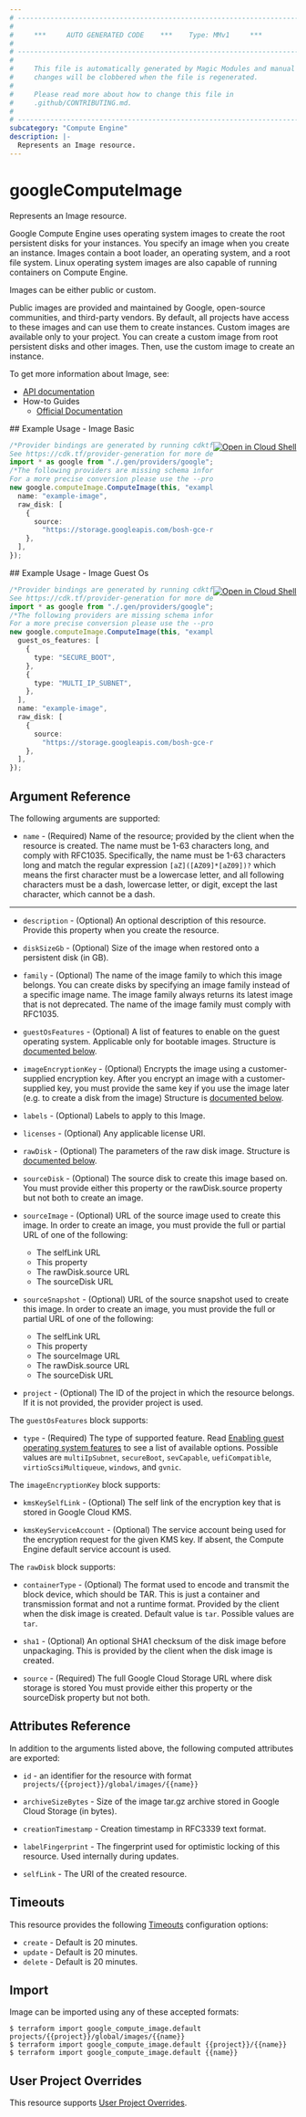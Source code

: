 ```yaml
---
# ----------------------------------------------------------------------------
#
#     ***     AUTO GENERATED CODE    ***    Type: MMv1     ***
#
# ----------------------------------------------------------------------------
#
#     This file is automatically generated by Magic Modules and manual
#     changes will be clobbered when the file is regenerated.
#
#     Please read more about how to change this file in
#     .github/CONTRIBUTING.md.
#
# ----------------------------------------------------------------------------
subcategory: "Compute Engine"
description: |-
  Represents an Image resource.
---
```


# googleComputeImage

Represents an Image resource.

Google Compute Engine uses operating system images to create the root
persistent disks for your instances. You specify an image when you create
an instance. Images contain a boot loader, an operating system, and a
root file system. Linux operating system images are also capable of
running containers on Compute Engine.

Images can be either public or custom.

Public images are provided and maintained by Google, open-source
communities, and third-party vendors. By default, all projects have
access to these images and can use them to create instances.  Custom
images are available only to your project. You can create a custom image
from root persistent disks and other images. Then, use the custom image
to create an instance.

To get more information about Image, see:

* [API documentation](https://cloud.google.com/compute/docs/reference/v1/images)
* How-to Guides
  * [Official Documentation](https://cloud.google.com/compute/docs/images)

<div class = "oics-button" style="float: right; margin: 0 0 -15px">
  <a href="https://console.cloud.google.com/cloudshell/open?cloudshell_git_repo=https%3A%2F%2Fgithub.com%2Fterraform-google-modules%2Fdocs-examples.git&cloudshell_working_dir=image_basic&cloudshell_image=gcr.io%2Fgraphite-cloud-shell-images%2Fterraform%3Alatest&open_in_editor=main.tf&cloudshell_print=.%2Fmotd&cloudshell_tutorial=.%2Ftutorial.md" target="_blank">
    <img alt="Open in Cloud Shell" src="//gstatic.com/cloudssh/images/open-btn.svg" style="max-height: 44px; margin: 32px auto; max-width: 100%;">
  </a>
</div>
## Example Usage - Image Basic

```typescript
/*Provider bindings are generated by running cdktf get.
See https://cdk.tf/provider-generation for more details.*/
import * as google from "./.gen/providers/google";
/*The following providers are missing schema information and might need manual adjustments to synthesize correctly: google.
For a more precise conversion please use the --provider flag in convert.*/
new google.computeImage.ComputeImage(this, "example", {
  name: "example-image",
  raw_disk: [
    {
      source:
        "https://storage.googleapis.com/bosh-gce-raw-stemcells/bosh-stemcell-97.98-google-kvm-ubuntu-xenial-go_agent-raw-1557960142.tar.gz",
    },
  ],
});

```

<div class = "oics-button" style="float: right; margin: 0 0 -15px">
  <a href="https://console.cloud.google.com/cloudshell/open?cloudshell_git_repo=https%3A%2F%2Fgithub.com%2Fterraform-google-modules%2Fdocs-examples.git&cloudshell_working_dir=image_guest_os&cloudshell_image=gcr.io%2Fgraphite-cloud-shell-images%2Fterraform%3Alatest&open_in_editor=main.tf&cloudshell_print=.%2Fmotd&cloudshell_tutorial=.%2Ftutorial.md" target="_blank">
    <img alt="Open in Cloud Shell" src="//gstatic.com/cloudssh/images/open-btn.svg" style="max-height: 44px; margin: 32px auto; max-width: 100%;">
  </a>
</div>
## Example Usage - Image Guest Os

```typescript
/*Provider bindings are generated by running cdktf get.
See https://cdk.tf/provider-generation for more details.*/
import * as google from "./.gen/providers/google";
/*The following providers are missing schema information and might need manual adjustments to synthesize correctly: google.
For a more precise conversion please use the --provider flag in convert.*/
new google.computeImage.ComputeImage(this, "example", {
  guest_os_features: [
    {
      type: "SECURE_BOOT",
    },
    {
      type: "MULTI_IP_SUBNET",
    },
  ],
  name: "example-image",
  raw_disk: [
    {
      source:
        "https://storage.googleapis.com/bosh-gce-raw-stemcells/bosh-stemcell-97.98-google-kvm-ubuntu-xenial-go_agent-raw-1557960142.tar.gz",
    },
  ],
});

```

## Argument Reference

The following arguments are supported:

* `name` -
  (Required)
  Name of the resource; provided by the client when the resource is
  created. The name must be 1-63 characters long, and comply with
  RFC1035. Specifically, the name must be 1-63 characters long and
  match the regular expression `[aZ]([AZ09]*[aZ09])?` which means
  the first character must be a lowercase letter, and all following
  characters must be a dash, lowercase letter, or digit, except the
  last character, which cannot be a dash.

***

*   `description` -
    (Optional)
    An optional description of this resource. Provide this property when
    you create the resource.

*   `diskSizeGb` -
    (Optional)
    Size of the image when restored onto a persistent disk (in GB).

*   `family` -
    (Optional)
    The name of the image family to which this image belongs. You can
    create disks by specifying an image family instead of a specific
    image name. The image family always returns its latest image that is
    not deprecated. The name of the image family must comply with
    RFC1035.

*   `guestOsFeatures` -
    (Optional)
    A list of features to enable on the guest operating system.
    Applicable only for bootable images.
    Structure is [documented below](#nested_guest_os_features).

*   `imageEncryptionKey` -
    (Optional)
    Encrypts the image using a customer-supplied encryption key.
    After you encrypt an image with a customer-supplied key, you must
    provide the same key if you use the image later (e.g. to create a
    disk from the image)
    Structure is [documented below](#nested_image_encryption_key).

*   `labels` -
    (Optional)
    Labels to apply to this Image.

*   `licenses` -
    (Optional)
    Any applicable license URI.

*   `rawDisk` -
    (Optional)
    The parameters of the raw disk image.
    Structure is [documented below](#nested_raw_disk).

*   `sourceDisk` -
    (Optional)
    The source disk to create this image based on.
    You must provide either this property or the
    rawDisk.source property but not both to create an image.

*   `sourceImage` -
    (Optional)
    URL of the source image used to create this image. In order to create an image, you must provide the full or partial
    URL of one of the following:
    * The selfLink URL
    * This property
    * The rawDisk.source URL
    * The sourceDisk URL

*   `sourceSnapshot` -
    (Optional)
    URL of the source snapshot used to create this image.
    In order to create an image, you must provide the full or partial URL of one of the following:
    * The selfLink URL
    * This property
    * The sourceImage URL
    * The rawDisk.source URL
    * The sourceDisk URL

*   `project` - (Optional) The ID of the project in which the resource belongs.
    If it is not provided, the provider project is used.

<a name="nested_guest_os_features"></a>The `guestOsFeatures` block supports:

* `type` -
  (Required)
  The type of supported feature. Read [Enabling guest operating system features](https://cloud.google.com/compute/docs/images/create-delete-deprecate-private-images#guest-os-features) to see a list of available options.
  Possible values are `multiIpSubnet`, `secureBoot`, `sevCapable`, `uefiCompatible`, `virtioScsiMultiqueue`, `windows`, and `gvnic`.

<a name="nested_image_encryption_key"></a>The `imageEncryptionKey` block supports:

*   `kmsKeySelfLink` -
    (Optional)
    The self link of the encryption key that is stored in Google Cloud
    KMS.

*   `kmsKeyServiceAccount` -
    (Optional)
    The service account being used for the encryption request for the
    given KMS key. If absent, the Compute Engine default service
    account is used.

<a name="nested_raw_disk"></a>The `rawDisk` block supports:

*   `containerType` -
    (Optional)
    The format used to encode and transmit the block device, which
    should be TAR. This is just a container and transmission format
    and not a runtime format. Provided by the client when the disk
    image is created.
    Default value is `tar`.
    Possible values are `tar`.

*   `sha1` -
    (Optional)
    An optional SHA1 checksum of the disk image before unpackaging.
    This is provided by the client when the disk image is created.

*   `source` -
    (Required)
    The full Google Cloud Storage URL where disk storage is stored
    You must provide either this property or the sourceDisk property
    but not both.

## Attributes Reference

In addition to the arguments listed above, the following computed attributes are exported:

*   `id` - an identifier for the resource with format `projects/{{project}}/global/images/{{name}}`

*   `archiveSizeBytes` -
    Size of the image tar.gz archive stored in Google Cloud Storage (in
    bytes).

*   `creationTimestamp` -
    Creation timestamp in RFC3339 text format.

*   `labelFingerprint` -
    The fingerprint used for optimistic locking of this resource. Used
    internally during updates.

*   `selfLink` - The URI of the created resource.

## Timeouts

This resource provides the following
[Timeouts](https://developer.hashicorp.com/terraform/plugin/sdkv2/resources/retries-and-customizable-timeouts) configuration options:

* `create` - Default is 20 minutes.
* `update` - Default is 20 minutes.
* `delete` - Default is 20 minutes.

## Import

Image can be imported using any of these accepted formats:

```console
$ terraform import google_compute_image.default projects/{{project}}/global/images/{{name}}
$ terraform import google_compute_image.default {{project}}/{{name}}
$ terraform import google_compute_image.default {{name}}
```

## User Project Overrides

This resource supports [User Project Overrides](https://registry.terraform.io/providers/hashicorp/google/latest/docs/guides/provider_reference#user_project_override).
